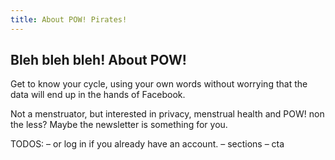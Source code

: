 ```yaml
---
title: About POW! Pirates!
---
```


## Bleh bleh bleh! About POW!
Get to know your cycle, using your own words without worrying that the data will end up in the hands of Facebook.

Not a menstruator, but interested in privacy, menstrual health and POW! non the less?
Maybe the newsletter is something for you.

TODOS:
– or log in if you already have an account.
– sections
– cta
